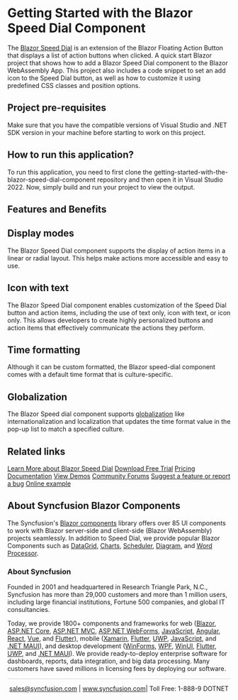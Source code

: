 # Getting Started with the Blazor Speed Dial Component

The [Blazor Speed Dial](https://www.syncfusion.com/blazor-components/blazor-speeddial?utm_source=github&utm_medium=listing&utm_campaign=blazor-speed-dial-github-samples) is an extension of the Blazor Floating Action Button that displays a list of action buttons when clicked. A quick start Blazor project that shows how to add a Blazor Speed Dial component to the Blazor WebAssembly App. This project also includes a code snippet to set an add icon to the Speed Dial button, as well as how to customize it using predefined CSS classes and position options.

## Project pre-requisites

Make sure that you have the compatible versions of Visual Studio and .NET SDK version in your machine before starting to work on this project.

## How to run this application?

To run this application, you need to first clone the getting-started-with-the-blazor-speed-dial-component repository and then open it in Visual Studio 2022. Now, simply build and run your project to view the output.

## Features and Benefits

## Display modes
The Blazor Speed Dial component supports the display of action items in a linear or radial layout. This helps make actions more accessible and easy to use.

## Icon with text
The Blazor Speed Dial component enables customization of the Speed Dial button and action items, including the use of text only, icon with text, or icon only. This allows developers to create highly personalized buttons and action items that effectively communicate the actions they perform.

## Time formatting
Although it can be custom formatted, the Blazor speed-dial component comes with a default time format that is culture-specific.

## Globalization
The Blazor Speed dial component supports [globalization](https://blazor.syncfusion.com/documentation/speed-dial/globalization?utm_source=github&utm_medium=listing&utm_campaign=blazor-speed-dial-github-samples) like internationalization and localization that updates the time format value in the pop-up list to match a specified culture.

## Related links
[Learn More about Blazor Speed Dial](https://www.syncfusion.com/blazor-components/blazor-speeddial?utm_source=github&utm_medium=listing&utm_campaign=blazor-speed-dial-github-samples)
[Download Free Trial](https://www.syncfusion.com/downloads/blazor?utm_source=github&utm_medium=listing&utm_campaign=blazor-speed-dial-github-samples)
[Pricing](https://www.syncfusion.com/sales/products/blazor?utm_source=github&utm_medium=listing&utm_campaign=blazor-speed-dial-github-samples)
[Documentation](https://blazor.syncfusion.com/documentation/speeddial/getting-started?utm_source=github&utm_medium=listing&utm_campaign=blazor-speed-dial-github-samples)
[View Demos](https://blazor.syncfusion.com/demos/speeddial/defaultfunctionalities?utm_source=github&utm_medium=listing&utm_campaign=blazor-speed-dial-github-samples)
[Community Forums](https://www.syncfusion.com/forums/blazor-components?utm_source=github&utm_medium=listing&utm_campaign=blazor-speed-dial-github-samples)
[Suggest a feature or report a bug](https://www.syncfusion.com/feedback/blazor-components?utm_source=github&utm_medium=listing&utm_campaign=blazor-speed-dial-github-samples)
[Online example](https://github.com/SyncfusionExamples/getting-started-with-the-blazor-speed-dial-component?utm_source=github&utm_medium=listing&utm_campaign=blazor-speed-dial-github-samples)

## About Syncfusion Blazor Components
The Syncfusion's [Blazor components](https://www.syncfusion.com/blazor-components?utm_source=github&utm_medium=listing&utm_campaign=blazor-speed-dial-github-samples) library offers over 85 UI components to work with Blazor server-side and client-side (Blazor WebAssembly) projects seamlessly. In addition to Speed Dial, we provide popular Blazor Components such as [DataGrid](https://www.syncfusion.com/blazor-components/blazor-datagrid?utm_source=github&utm_medium=listing&utm_campaign=blazor-speed-dial-github-samples), [Charts](https://www.syncfusion.com/blazor-components/blazor-charts?utm_source=github&utm_medium=listing&utm_campaign=blazor-speed-dial-github-samples), [Scheduler](https://www.syncfusion.com/blazor-components/blazor-scheduler?utm_source=github&utm_medium=listing&utm_campaign=blazor-speed-dial-github-samples), [Diagram](https://www.syncfusion.com/blazor-components/blazor-diagram?utm_source=github&utm_medium=listing&utm_campaign=blazor-speed-dial-github-samples), and [Word Processor](https://www.syncfusion.com/blazor-components/blazor-word-processor?utm_source=github&utm_medium=listing&utm_campaign=blazor-speed-dial-github-samples).

### About Syncfusion
Founded in 2001 and headquartered in Research Triangle Park, N.C., Syncfusion has more than 29,000 customers and more than 1 million users, including large financial institutions, Fortune 500 companies, and global IT consultancies.

Today, we provide 1800+ components and frameworks for web ([Blazor](https://www.syncfusion.com/blazor-components?utm_source=github&utm_medium=listing&utm_campaign=blazor-speed-dial-github-samples), [ASP.NET Core](https://www.syncfusion.com/aspnet-core-ui-controls?utm_source=github&utm_medium=listing&utm_campaign=blazor-speed-dial-github-samples), [ASP.NET MVC](https://www.syncfusion.com/aspnet-mvc-ui-controls?utm_source=github&utm_medium=listing&utm_campaign=blazor-speed-dial-github-samples), [ASP.NET WebForms](https://www.syncfusion.com/jquery/aspnet-webforms-ui-controls?utm_source=github&utm_medium=listing&utm_campaign=blazor-speed-dial-github-samples), [JavaScript](https://www.syncfusion.com/javascript-ui-controls?utm_source=github&utm_medium=listing&utm_campaign=blazor-speed-dial-github-samples), [Angular](https://www.syncfusion.com/angular-components?utm_source=github&utm_medium=listing&utm_campaign=blazor-speed-dial-github-samples), [React](https://www.syncfusion.com/react-components?utm_source=github&utm_medium=listing&utm_campaign=blazor-speed-dial-github-samples), [Vue](https://www.syncfusion.com/vue-components?utm_source=github&utm_medium=listing&utm_campaign=blazor-speed-dial-github-samples), and [Flutter](https://www.syncfusion.com/flutter-widgets?utm_source=github&utm_medium=listing&utm_campaign=blazor-speed-dial-github-samples)), mobile ([Xamarin](https://www.syncfusion.com/xamarin-ui-controls?utm_source=github&utm_medium=listing&utm_campaign=blazor-speed-dial-github-samples), [Flutter](https://www.syncfusion.com/flutter-widgets?utm_source=github&utm_medium=listing&utm_campaign=blazor-speed-dial-github-samples), [UWP](https://www.syncfusion.com/uwp-ui-controls?utm_source=github&utm_medium=listing&utm_campaign=blazor-speed-dial-github-samples), [JavaScript](https://www.syncfusion.com/javascript-ui-controls?utm_source=github&utm_medium=listing&utm_campaign=blazor-speed-dial-github-samples), and [.NET MAUI](https://www.syncfusion.com/maui-controls?utm_source=github&utm_medium=listing&utm_campaign=blazor-speed-dial-github-samples)), and desktop development ([WinForms](https://www.syncfusion.com/winforms-ui-controls?utm_source=github&utm_medium=listing&utm_campaign=blazor-speed-dial-github-samples), [WPF](https://www.syncfusion.com/wpf-controls?utm_source=github&utm_medium=listing&utm_campaign=blazor-speed-dial-github-samples), [WinUI](https://www.syncfusion.com/winui-controls?utm_source=github&utm_medium=listing&utm_campaign=blazor-speed-dial-github-samples), [Flutter](https://www.syncfusion.com/flutter-widgets?utm_source=github&utm_medium=listing&utm_campaign=blazor-speed-dial-github-samples), [UWP](https://www.syncfusion.com/uwp-ui-controls?utm_source=github&utm_medium=listing&utm_campaign=blazor-speed-dial-github-samples), and [.NET MAUI](https://www.syncfusion.com/maui-controls?utm_source=github&utm_medium=listing&utm_campaign=blazor-speed-dial-github-samples)). We provide ready-to-deploy enterprise software for dashboards, reports, data integration, and big data processing. Many customers have saved millions in licensing fees by deploying our software.


<hr style="height:0.3px;border:none;color:lightgrey;background-color:lightgrey;" />

<p align="center">
<a href="mailto:sales@syncfusion.com?Subject=Syncfusion Blazor Speed Dial - GitHub" target="_top">sales@syncfusion.com</a> | <a href="https://www.syncfusion.com?utm_source=github&utm_medium=listing&utm_campaign=blazor-speed-dial-github-samples">www.syncfusion.com</a>| Toll Free: 1-888-9 DOTNET <br>
</p>